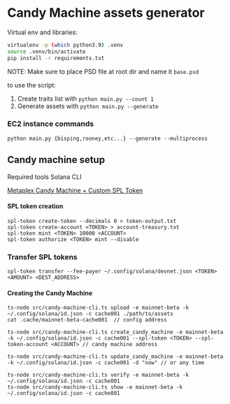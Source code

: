 # Candy Machine assets generator

Virtual env and libraries:
```bash
virtualenv -p (which python3.9) .venv
source .venv/bin/activate
pip install -r requirements.txt
```

NOTE: Make sure to place PSD file at root dir and name it `base.psd`

to use the script:
1. Create traits list with `python main.py --count 1`
2. Generate assets with `python main.py --generate`

### EC2 instance commands

```fish
python main.py {bisping,rooney,etc...} --generate --multiprocess
```


## Candy machine setup

Required tools Solana CLI

[Metaplex Candy Machine + Custom SPL Token](https://docs.google.com/document/d/1ZJsbLJXKCAqUsOU6a0Jk-yOuSYi-uOMYdQZIILGsvxE/mobilebasic)

#### SPL token creation
```
spl-token create-token --decimals 0 > token-output.txt
spl-token create-account <TOKEN> > account-treasury.txt
spl-token mint <TOKEN> 10000 <ACCOUNT>
spl-token authorize <TOKEN> mint --disable
```

### Transfer SPL tokens
```
spl-token transfer --fee-payer ~/.config/solana/devnet.json <TOKEN> <AMOUNT> <DEST_ADDRESS>
```

#### Creating the Candy Machine
```
ts-node src/candy-machine-cli.ts upload -e mainnet-beta -k ~/.config/solana/id.json -c cache001 ./path/to/assets
cat .cache/mainnet-beta-cache001  // config address

ts-node src/candy-machine-cli.ts create_candy_machine -e mainnet-beta -k ~/.config/solana/id.json -c cache001 --spl-token <TOKEN> --spl-token-account <ACCOUNT> // candy machine address

ts-node src/candy-machine-cli.ts update_candy_machine -e mainnet-beta -k ~/.config/solana/id.json -c cache001 -d "now" // or any time

ts-node src/candy-machine-cli.ts verify -e mainnet-beta -k ~/.config/solana/id.json -c cache001
ts-node src/candy-machine-cli.ts show -e mainnet-beta -k ~/.config/solana/id.json -c cache001
```

